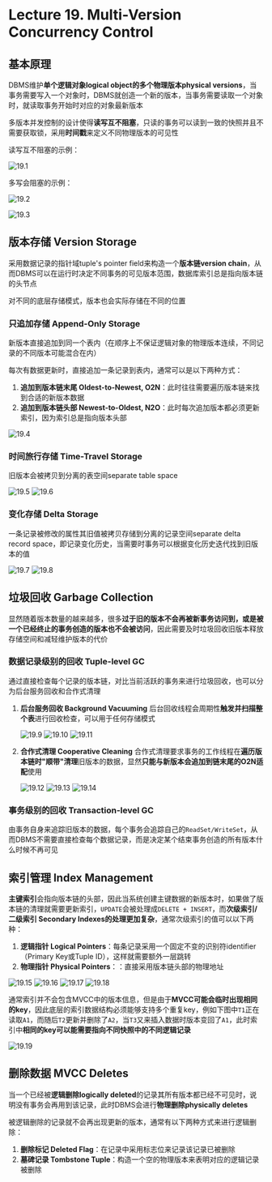 # Lecture 19. Multi-Version Concurrency Control

## 基本原理

DBMS维护**单个逻辑对象logical object的多个物理版本physical versions**，当事务需要写入一个对象时，DBMS就创造一个新的版本，当事务需要读取一个对象时，就读取事务开始时对应的对象最新版本

多版本并发控制的设计使得**读写互不阻塞**，只读的事务可以读到一致的快照并且不需要获取锁，采用**时间戳**来定义不同物理版本的可见性

读写互不阻塞的示例：

![19.1](images/19.1.png)

多写会阻塞的示例：

![19.2](images/19.2.png)

![19.3](images/19.3.png)

## 版本存储 Version Storage

采用数据记录的指针域tuple's pointer field来构造一个**版本链version chain**，从而DBMS可以在运行时决定不同事务的可见版本范围，数据库索引总是指向版本链的头节点

对不同的底层存储模式，版本也会实际存储在不同的位置

### 只追加存储 Append-Only Storage

新版本直接追加到同一个表内（在顺序上不保证逻辑对象的物理版本连续，不同记录的不同版本可能混合在内）

每次有数据更新时，直接追加一条记录到表内，通常可以是以下两种方式：

1. **追加到版本链末尾 Oldest-to-Newest, O2N**：此时往往需要遍历版本链来找到合适的新版本数据
2. **追加到版本链头部 Newest-to-Oldest, N2O**：此时每次追加版本都必须更新索引，因为索引总是指向版本头部

![19.4](images/19.4.png)

### 时间旅行存储 Time-Travel Storage

旧版本会被拷贝到分离的表空间separate table space

![19.5](images/19.5.png)
![19.6](images/19.6.png)

### 变化存储 Delta Storage

一条记录被修改的属性其旧值被拷贝存储到分离的记录空间separate delta record space，即记录变化历史，当需要时事务可以根据变化历史迭代找到旧版本的值

![19.7](images/19.7.png)
![19.8](images/19.8.png)

## 垃圾回收 Garbage Collection

显然随着版本数量的越来越多，很多**过于旧的版本不会再被新事务访问到，或是被一个已经终止的事务创造的版本也不会被访问**，因此需要及时垃圾回收旧版本释放存储空间和减轻维护版本的代价

### 数据记录级别的回收 Tuple-level GC

通过直接检查每个记录的版本链，对比当前活跃的事务来进行垃圾回收，也可以分为后台服务回收和合作式清理

1. **后台服务回收 Background Vacuuming**
   后台回收线程会周期性**触发并扫描整个表**进行回收检查，可以用于任何存储模式

   ![19.9](images/19.9.png)
   ![19.10](images/19.10.png)
   ![19.11](images/19.11.png)

2. **合作式清理 Cooperative Cleaning**
   合作式清理要求事务的工作线程在**遍历版本链时"顺带"清理**旧版本的数据，显然**只能与新版本会追加到链末尾的O2N适配**使用

   ![19.12](images/19.12.png)
   ![19.13](images/19.13.png)
   ![19.14](images/19.14.png)

### 事务级别的回收 Transaction-level GC

由事务自身来追踪旧版本的数据，每个事务会追踪自己的`ReadSet/WriteSet`，从而DBMS不需要直接检查每个数据记录，而是决定某个结束事务创造的所有版本什么时候不再可见

## 索引管理 Index Management

**主键索引**会指向版本链的头部，因此当系统创建主键数据的新版本时，如果做了版本链的清理就需要更新索引，`UPDATE`会被处理成`DELETE + INSERT`，而**次级索引/二级索引 Secondary Indexes的处理更加复杂**，通常次级索引的值可以以下两种：

1. **逻辑指针 Logical Pointers**：每条记录采用一个固定不变的识别符identifier（Primary Key或Tuple ID），这样就需要额外一层跳转
2. **物理指针 Physical Pointers**：：直接采用版本链头部的物理地址

![19.15](images/19.15.png)
![19.16](images/19.16.png)
![19.17](images/19.17.png)
![19.18](images/19.18.png)

通常索引并不会包含MVCC中的版本信息，但是由于**MVCC可能会临时出现相同的key**，因此底层的索引数据结构必须能够支持多个重复key，例如下图中`T1`正在读取`A1`，而随后`T2`更新并删除了`A2`，当`T3`又来插入数据时版本变回了`A1`，此时索引中**相同的key可以能需要指向不同快照中的不同逻辑记录**

![19.19](images/19.19.png)

## 删除数据 MVCC Deletes

当一个已经被**逻辑删除logically deleted**的记录其所有版本都已经不可见时，说明没有事务会再用到该记录，此时DBMS会进行**物理删除physically deletes**

被逻辑删除的记录就不会再出现更新的版本，通常有以下两种方式来进行逻辑删除：

1. **删除标记 Deleted Flag**：在记录中采用标志位来记录该记录已被删除
2. **墓碑记录 Tombstone Tuple**：构造一个空的物理版本来表明对应的逻辑记录被删除
